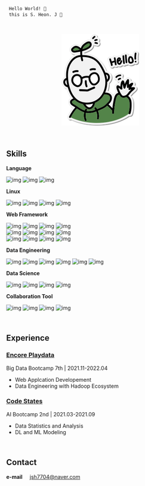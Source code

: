 ```
 Hello World! 👋
 this is S. Heon. J 🌱
```
 
<br>

<div align='center'>
 
![img](profile_image.png)
</div>
 
<br>

## Skills

**Language**

![img](https://img.shields.io/badge/Python-fefefe?style=flat&logo=Python&logoColor=3776AB)
![img](https://img.shields.io/badge/Java-fefefe?style=flat&logo=Java&logoColor=007396)
![img](https://img.shields.io/badge/JavaScript-fefefe?style=flat&logo=JavaScript&logoColor=FFCE00)

**Linux**

![img](https://img.shields.io/badge/Linux-fefefe?style=flat&logo=Linux&logoColor=black)
![img](https://img.shields.io/badge/Docker-fefefe?style=flat&logo=Docker&logoColor=2496ED)
![img](https://img.shields.io/badge/AWS-fefefe?style=flat&logo=Amazon%20AWS&logoColor=FF9900)
![img](https://img.shields.io/badge/VirtualBox-fefefe?style=flat&logo=VirtualBox&logoColor=183A61)

**Web Framework**

![img](https://img.shields.io/badge/Spring-fefefe?style=flat&logo=Spring&logoColor=6DB33F)
![img](https://img.shields.io/badge/Spring%20Boot-fefefe?style=flat&logo=Spring%20Boot&logoColor=6DB33F)
![img](https://img.shields.io/badge/Flask-fefefe?style=flat&logo=Flask&logoColor=black)
![img](https://img.shields.io/badge/Swagger-fefefe?style=flat&logo=Swagger&logoColor=6DB33F)<br>
![img](https://img.shields.io/badge/MySQL-fefefe?style=flat&logo=MySQL&logoColor=4479A1)
![img](https://img.shields.io/badge/MariaDB-fefefe?style=flat&logo=MariaDB&logoColor=003545)
![img](https://img.shields.io/badge/PostgreSQL-fefefe?style=flat&logo=PostgreSQL&logoColor=4169E1)
![img](https://img.shields.io/badge/MongoDB-fefefe?style=flat&logo=MongoDB&logoColor=47A248)<br>
![img](https://img.shields.io/badge/React-fefefe?style=flat&logo=React&logoColor=0088CC)
![img](https://img.shields.io/badge/Material%20Design-fefefe?style=flat&logo=Material%20Design&logoColor=757575)
![img](https://img.shields.io/badge/Bootstrap-fefefe?style=flat&logo=Bootstrap&logoColor=7952B3)
![img](https://img.shields.io/badge/HTML/CSS-fefefe?style=flat&logo=HTML5&logoColor=E34F26)

**Data Engineering**

![img](https://img.shields.io/badge/Hadoop-fefefe?style=flat&logo=Apache%20Hadoop&logoColor=black)
![img](https://img.shields.io/badge/Spark-fefefe?style=flat&logo=Apache%20Spark&logoColor=E25A1C)
![img](https://img.shields.io/badge/Hive-fefefe?style=flat&logo=Apache%20Hive&logoColor=black)
![img](https://img.shields.io/badge/Flume-fefefe?style=flat&logo=Apache&logoColor=D22128)
![img](https://img.shields.io/badge/Sqoop-fefefe?style=flat&logo=Apache&logoColor=D22128)
![img](https://img.shields.io/badge/Airflow-fefefe?style=flat&logo=Apache%20Airflow&logoColor=black)

**Data Science**

![img](https://img.shields.io/badge/TensorFlow-fefefe?style=flat&logo=TensorFlow&logoColor=FF6F00)
![img](https://img.shields.io/badge/Scikit%20Learn-fefefe?style=flat&logo=scikit-learn&logoColor=F7931E)
![img](https://img.shields.io/badge/Pandas-fefefe?style=flat&logo=pandas&logoColor=150458)
![img](https://img.shields.io/badge/NumPy-fefefe?style=flat&logo=Numpy&logoColor=013243)

**Collaboration Tool**

![img](https://img.shields.io/badge/GitHub-fefefe?style=flat&logo=GitHub&logoColor=181717)
![img](https://img.shields.io/badge/Notion-fefefe?style=flat&logo=Notion&logoColor=black)
![img](https://img.shields.io/badge/Slack-fefefe?style=flat&logo=Slack&logoColor=4A154B)
![img](https://img.shields.io/badge/Discord-fefefe?style=flat&logo=Discord&logoColor=5865F2)

<br>

## Experience

### [**Encore Playdata**](https://playdata.io/bootcamp_bigdata)

Big Data Bootcamp 7th  |  2021.11-2022.04

* Web Applcation Developement
* Data Engineering with Hadoop Ecosystem

### [**Code States**](https://aib.oopy.io)

AI Bootcamp 2nd  |  2021.03-2021.09

* Data Statistics and Analysis
* DL and ML Modeling

<br>

## Contact

**e-mail** &nbsp;&nbsp;&nbsp; jsh7704@naver.com

